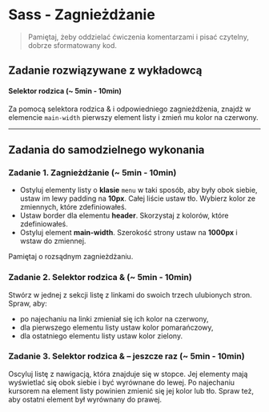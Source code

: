 # Sass - Zagnieżdżanie

> Pamiętaj, żeby oddzielać ćwiczenia komentarzami i pisać czytelny, dobrze sformatowany kod.

## Zadanie rozwiązywane z wykładowcą

#### Selektor rodzica (~ 5min - 10min)

Za pomocą selektora rodzica & i odpowiedniego zagnieżdżenia, znajdż w elemencie `main-width` pierwszy element listy i zmień mu kolor na czerwony.

-------------------------------------------------------------------------------
## Zadania do samodzielnego wykonania

### Zadanie 1. Zagnieżdżanie  (~ 5min - 10min)
* Ostyluj elementy listy o **klasie** ```menu``` w taki sposób, aby były obok siebie, ustaw im lewy padding na **10px**. Całej liście ustaw tło. Wybierz kolor ze zmiennych, które zdefiniowałeś.
* Ustaw border dla elementu **header**. Skorzystaj z kolorów, które zdefiniowałeś.
* Ostyluj element **main-width**. Szerokość strony ustaw na **1000px** i wstaw do zmiennej.

Pamiętaj o rozsądnym zagnieżdżaniu.

### Zadanie 2. Selektor rodzica &  (~ 5min - 10min)
Stwórz w jednej z sekcji listę z linkami do swoich trzech ulubionych stron. Spraw, aby:
* po najechaniu na linki zmieniał się ich kolor na czerwony,
* dla pierwszego elementu listy ustaw kolor pomarańczowy,
* dla ostatniego elementu listy ustaw kolor zielony.

### Zadanie 3. Selektor rodzica & &ndash; jeszcze raz  (~ 5min - 10min)
Oscyluj listę z nawigacją, która znajduje się w stopce. Jej elementy mają wyświetlać się obok siebie i być wyrównane do lewej.
Po najechaniu kursorem na element listy powinien zmienić się jej kolor lub tło. Spraw też, aby ostatni element był wyrównany do prawej.
